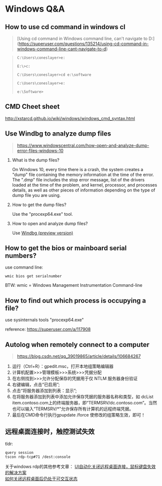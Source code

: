 # Windows Q&A

## How to use cd command in windows cl

> [Using cd command in Windows command line, can't navigate to D:\](https://superuser.com/questions/135214/using-cd-command-in-windows-command-line-cant-navigate-to-d)

> ```
> C:\Users\coneslayer>e:
> 
> E:\>c:
> 
> C:\Users\coneslayer>cd e:\software
> 
> C:\Users\coneslayer>e:
> 
> e:\Software>
> ```

## CMD Cheet sheet

http://xstarcd.github.io/wiki/windows/windows_cmd_syntax.html

## Use Windbg to analyze dump files

> https://www.windowscentral.com/how-open-and-analyze-dump-error-files-windows-10

1. What is the dump files?

   On Windows 10, every time there is a crash, the system creates a "dump" file containing the memory information at the time of the error. The ".dmp" file includes the stop error message, list of the drivers loaded at the time of the problem, and kernel, processor, and processes details, as well as other pieces of information depending on the type of dump file you are using.

2. How to get the dump files?

   Use the "procexp64.exe" tool.

3. How to open and analyze dump files?

   Use [Windbg (preview version)](https://docs.microsoft.com/en-us/windows-hardware/drivers/debugger/debugging-using-windbg-preview)

## How to get the bios or mainboard serial numbers?

use command line:

`wmic bios get serialnumber`

BTW: wmic = Windows Management Instrumentation Command-line

## How to find out which process is occupying a file?

use sysinternals tools "procexp64.exe"

reference: https://superuser.com/a/117908

## Autolog when remotely connect to a computer

> https://blog.csdn.net/qq_39019865/article/details/106684267

1. 运行（Ctrl+R）：gpedit.msc，打开本地组策略编辑器
2. 计算机配置>>>管理模板>>>系统>>>凭据分配
3. 在右侧找到>>>允许分配保存的凭据用于仅 NTLM 服务器身份验证
4. 右键编辑，点击“已启用”;
5. 点击“将服务器添加到列表：显示”;
6. 在将服务器添加到列表中添加允许保存凭据的服务器名称和类型，如 dcList item.contoso.com上的终端服务器，即“TERMSRV/dc.contoso.com”。当然也可以输入“TERMSRV/*”允许保存所有计算机的远程终端凭据。
7. 最后在CMD命令行执行gpupdate /force 使修改的组策略生效，即可！

## 远程桌面连接时，触控测试失效
tldr:  
```
query session
tscon rdp-tcp#71 /dest:console
```
关于windows rdp的其他参考文章：
[UI自动化关闭远程桌面连接，鼠标键盘失效的解决方案](https://www.pianshen.com/article/79591080857/)  
[如何关闭远程桌面后仍处于可交互状态](https://zvv.me/z/1478.html)